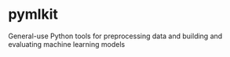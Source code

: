 # pymlkit
General-use Python tools for preprocessing data and building and evaluating machine learning models
